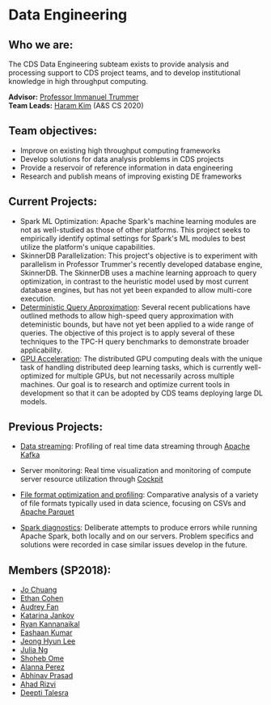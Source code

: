 # Data Engineering

## Who we are:
The CDS Data Engineering subteam exists to provide analysis and processing support to CDS project teams, and to develop institutional knowledge in high throughput computing. 

**Advisor:** [Professor Immanuel Trummer](http://www.itrummer.org/)  
**Team Leads:** [Haram Kim](https://github.com/haramkim-1) (A&S CS 2020) 

## Team objectives:
* Improve on existing high throughput computing frameworks
* Develop solutions for data analysis problems in CDS projects
* Provide a reservoir of reference information in data engineering
* Research and publish means of improving existing DE frameworks

## Current Projects:
* Spark ML Optimization: Apache Spark's machine learning modules are not as well-studied as those of other platforms. This project seeks to empirically identify optimal settings for Spark's ML modules to best utilize the platform's unique capabilities.
* SkinnerDB Parallelization: This project's objective is to experiment with parallelism in Professor Trummer's recently developed database engine, SkinnerDB. The SkinnerDB uses a machine learning approach to query optimization, in contrast to the heuristic model used by most current database engines, but has not yet been expanded to allow multi-core execution.
* [Deterministic Query Approximation](https://github.com/CornellDataScience/DE_Query_Approx): Several recent publications have outlined methods to allow high-speed query approximation with deteministic bounds, but have not yet been applied to a wide range of queries. The objective of this project is to apply several of these techniques to the TPC-H query benchmarks to demonstrate broader applicability.
* [GPU Acceleration](https://github.com/CornellDataScience/distributed_gpu_computing): The distributed GPU computing deals with the unique task of handling distributed deep learning tasks, which is currently well-optimized for multiple GPUs, but not necessarily across multiple machines. Our goal is to research and optimize current tools in development so that it can be adopted by CDS teams deploying large DL models.

## Previous Projects:
* [Data streaming](https://github.com/CornellDataScience/DataEngineering/tree/master/archive/kafka_streaming): Profiling of real time data streaming through [Apache Kafka](https://kafka.apache.org)

* Server monitoring: Real time visualization and monitoring of compute server resource utilization through [Cockpit](http://cockpit-project.org/)

* [File format optimization and profiling](https://github.com/CornellDataScience/DataEngineering/tree/master/archive/file_formats): Comparative analysis of a variety of file formats typically used in data science, focusing on CSVs and [Apache Parquet](https://parquet.apache.org)

* [Spark diagnostics](https://github.com/CornellDataScience/DataEngineering/tree/master/archive/diagnostics): Deliberate attempts to produce errors while running Apache Spark, both locally and on our servers. Problem specifics and solutions were recorded in case similar issues develop in the future.

## Members (SP2018):
* [Jo Chuang](https://github.com/josephch405)
* [Ethan Cohen](https://github.com/ethanblake97)
* [Audrey Fan](https://github.com/flsaudrey)
* [Katarina Jankov](https://github.com/kjankov)
* [Ryan Kannanaikal](https://github.com/rk635)
* [Eashaan Kumar](https://github.com/eashaank)
* [Jeong Hyun Lee](https://github.com/jeonghlee12)
* [Julia Ng](https://github.com/ngjulia)
* [Shoheb Ome](https://github.com/shohtime)
* [Alanna Perez](https://github.coecis.cornell.edu/aep82)
* [Abhinav Prasad](https://github.com/abhinavp99)
* [Ahad Rizvi](https://github.com/t40tds)
* [Deepti Talesra](https://github.com/deeptitalesra)
